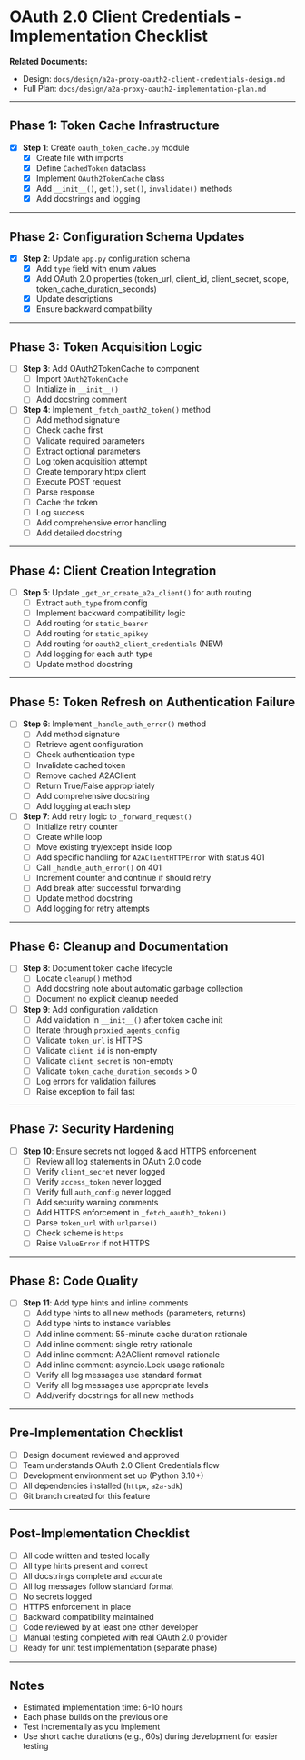 # OAuth 2.0 Client Credentials - Implementation Checklist

**Related Documents:**
- Design: `docs/design/a2a-proxy-oauth2-client-credentials-design.md`
- Full Plan: `docs/design/a2a-proxy-oauth2-implementation-plan.md`

---

## Phase 1: Token Cache Infrastructure

- [x] **Step 1**: Create `oauth_token_cache.py` module
  - [x] Create file with imports
  - [x] Define `CachedToken` dataclass
  - [x] Implement `OAuth2TokenCache` class
  - [x] Add `__init__()`, `get()`, `set()`, `invalidate()` methods
  - [x] Add docstrings and logging

---

## Phase 2: Configuration Schema Updates

- [x] **Step 2**: Update `app.py` configuration schema
  - [x] Add `type` field with enum values
  - [x] Add OAuth 2.0 properties (token_url, client_id, client_secret, scope, token_cache_duration_seconds)
  - [x] Update descriptions
  - [x] Ensure backward compatibility

---

## Phase 3: Token Acquisition Logic

- [ ] **Step 3**: Add OAuth2TokenCache to component
  - [ ] Import `OAuth2TokenCache`
  - [ ] Initialize in `__init__()`
  - [ ] Add docstring comment

- [ ] **Step 4**: Implement `_fetch_oauth2_token()` method
  - [ ] Add method signature
  - [ ] Check cache first
  - [ ] Validate required parameters
  - [ ] Extract optional parameters
  - [ ] Log token acquisition attempt
  - [ ] Create temporary httpx client
  - [ ] Execute POST request
  - [ ] Parse response
  - [ ] Cache the token
  - [ ] Log success
  - [ ] Add comprehensive error handling
  - [ ] Add detailed docstring

---

## Phase 4: Client Creation Integration

- [ ] **Step 5**: Update `_get_or_create_a2a_client()` for auth routing
  - [ ] Extract `auth_type` from config
  - [ ] Implement backward compatibility logic
  - [ ] Add routing for `static_bearer`
  - [ ] Add routing for `static_apikey`
  - [ ] Add routing for `oauth2_client_credentials` (NEW)
  - [ ] Add logging for each auth type
  - [ ] Update method docstring

---

## Phase 5: Token Refresh on Authentication Failure

- [ ] **Step 6**: Implement `_handle_auth_error()` method
  - [ ] Add method signature
  - [ ] Retrieve agent configuration
  - [ ] Check authentication type
  - [ ] Invalidate cached token
  - [ ] Remove cached A2AClient
  - [ ] Return True/False appropriately
  - [ ] Add comprehensive docstring
  - [ ] Add logging at each step

- [ ] **Step 7**: Add retry logic to `_forward_request()`
  - [ ] Initialize retry counter
  - [ ] Create while loop
  - [ ] Move existing try/except inside loop
  - [ ] Add specific handling for `A2AClientHTTPError` with status 401
  - [ ] Call `_handle_auth_error()` on 401
  - [ ] Increment counter and continue if should retry
  - [ ] Add break after successful forwarding
  - [ ] Update method docstring
  - [ ] Add logging for retry attempts

---

## Phase 6: Cleanup and Documentation

- [ ] **Step 8**: Document token cache lifecycle
  - [ ] Locate `cleanup()` method
  - [ ] Add docstring note about automatic garbage collection
  - [ ] Document no explicit cleanup needed

- [ ] **Step 9**: Add configuration validation
  - [ ] Add validation in `__init__()` after token cache init
  - [ ] Iterate through `proxied_agents_config`
  - [ ] Validate `token_url` is HTTPS
  - [ ] Validate `client_id` is non-empty
  - [ ] Validate `client_secret` is non-empty
  - [ ] Validate `token_cache_duration_seconds` > 0
  - [ ] Log errors for validation failures
  - [ ] Raise exception to fail fast

---

## Phase 7: Security Hardening

- [ ] **Step 10**: Ensure secrets not logged & add HTTPS enforcement
  - [ ] Review all log statements in OAuth 2.0 code
  - [ ] Verify `client_secret` never logged
  - [ ] Verify `access_token` never logged
  - [ ] Verify full `auth_config` never logged
  - [ ] Add security warning comments
  - [ ] Add HTTPS enforcement in `_fetch_oauth2_token()`
  - [ ] Parse `token_url` with `urlparse()`
  - [ ] Check scheme is `https`
  - [ ] Raise `ValueError` if not HTTPS

---

## Phase 8: Code Quality

- [ ] **Step 11**: Add type hints and inline comments
  - [ ] Add type hints to all new methods (parameters, returns)
  - [ ] Add type hints to instance variables
  - [ ] Add inline comment: 55-minute cache duration rationale
  - [ ] Add inline comment: single retry rationale
  - [ ] Add inline comment: A2AClient removal rationale
  - [ ] Add inline comment: asyncio.Lock usage rationale
  - [ ] Verify all log messages use standard format
  - [ ] Verify all log messages use appropriate levels
  - [ ] Add/verify docstrings for all new methods

---

## Pre-Implementation Checklist

- [ ] Design document reviewed and approved
- [ ] Team understands OAuth 2.0 Client Credentials flow
- [ ] Development environment set up (Python 3.10+)
- [ ] All dependencies installed (`httpx`, `a2a-sdk`)
- [ ] Git branch created for this feature

---

## Post-Implementation Checklist

- [ ] All code written and tested locally
- [ ] All type hints present and correct
- [ ] All docstrings complete and accurate
- [ ] All log messages follow standard format
- [ ] No secrets logged
- [ ] HTTPS enforcement in place
- [ ] Backward compatibility maintained
- [ ] Code reviewed by at least one other developer
- [ ] Manual testing completed with real OAuth 2.0 provider
- [ ] Ready for unit test implementation (separate phase)

---

## Notes

- Estimated implementation time: 6-10 hours
- Each phase builds on the previous one
- Test incrementally as you implement
- Use short cache durations (e.g., 60s) during development for easier testing
